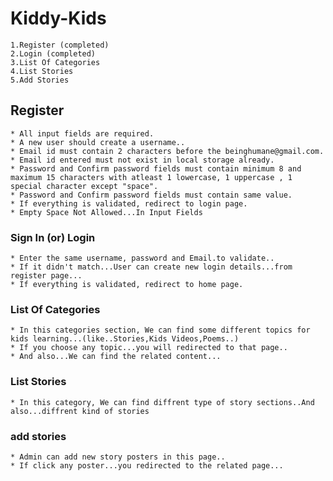 # Kiddy-Kids

	1.Register (completed)
	2.Login (completed)
	3.List Of Categories
	4.List Stories
	5.Add Stories

## Register

	* All input fields are required.
	* A new user should create a username..
	* Email id must contain 2 characters before the beinghumane@gmail.com.
	* Email id entered must not exist in local storage already.
	* Password and Confirm password fields must contain minimum 8 and maximum 15 characters with atleast 1 lowercase, 1 uppercase , 1 special character except "space".
	* Password and Confirm password fields must contain same value.
	* If everything is validated, redirect to login page.
	* Empty Space Not Allowed...In Input Fields

### Sign In (or) Login
	* Enter the same username, password and Email.to validate..
	* If it didn't match...User can create new login details...from register page...
	* If everything is validated, redirect to home page.

### List Of Categories
	* In this categories section, We can find some different topics for kids learning...(like..Stories,Kids Videos,Poems..) 
	* If you choose any topic...you will redirected to that page..
	* And also...We can find the related content...

### List Stories
	* In this category, We can find diffrent type of story sections..And also...diffrent kind of stories

### add stories
	* Admin can add new story posters in this page..
	* If click any poster...you redirected to the related page... 


